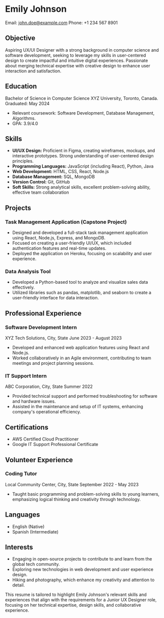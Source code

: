 # Emily Johnson
Email: john.doe@example.com
Phone: +1 234 567 8901

## Objective
Aspiring UX/UI Designer with a strong background in computer science and software development, seeking to leverage my skills in user-centered design to create impactful and intuitive digital experiences. Passionate about merging technical expertise with creative design to enhance user interaction and satisfaction.

## Education
Bachelor of Science in Computer Science
XYZ University, Toronto, Canada.
Graduated: May 2024

- Relevant coursework: Software Development, Database Management, Algorithms.
- GPA: 3.9/4.0

## Skills
- **UI/UX Design:** Proficient in Figma, creating wireframes, mockups, and interactive prototypes. Strong understanding of user-centered design principles.
- **Programming Languages:** JavaScript (including React), Python, Java
- **Web Development:** HTML, CSS, React, Node.js
- **Database Management:** SQL, MongoDB
- **Version Control:** Git, GitHub
- **Soft Skills:** Strong analytical skills, excellent problem-solving ability, effective team collaboration

## Projects
### Task Management Application (Capstone Project)
- Designed and developed a full-stack task management application using React, Node.js, Express, and MongoDB.
- Focused on creating a user-friendly UI/UX, which included authentication features and real-time updates.
- Deployed the application on Heroku, focusing on scalability and user experience.

### Data Analysis Tool
- Developed a Python-based tool to analyze and visualize sales data effectively.
- Utilized libraries such as pandas, matplotlib, and seaborn to create a user-friendly interface for data interaction.

## Professional Experience
### Software Development Intern
XYZ Tech Solutions, City, State
June 2023 - August 2023
- Developed and enhanced web application features using React and Node.js.
- Worked collaboratively in an Agile environment, contributing to team meetings and project planning sessions.

### IT Support Intern
ABC Corporation, City, State
Summer 2022
- Provided technical support and performed troubleshooting for software and hardware issues.
- Assisted in the maintenance and setup of IT systems, enhancing company's operational efficiency.

## Certifications
- AWS Certified Cloud Practitioner
- Google IT Support Professional Certificate

## Volunteer Experience
### Coding Tutor
Local Community Center, City, State
September 2022 - May 2023
- Taught basic programming and problem-solving skills to young learners, emphasizing logical thinking and creativity through technology.

## Languages
- English (Native)
- Spanish (Intermediate)

## Interests
- Engaging in open-source projects to contribute to and learn from the global tech community.
- Exploring new technologies in web development and user experience design.
- Hiking and photography, which enhance my creativity and attention to detail.

This resume is tailored to highlight Emily Johnson's relevant skills and experiences that align with the requirements for a Junior UX Designer role, focusing on her technical expertise, design skills, and collaborative experience.